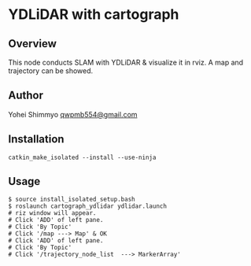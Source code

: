 # YDLiDAR with cartograph
## Overview
This node conducts SLAM with YDLiDAR & visualize it in rviz. A map and trajectory can be showed.

## Author
Yohei Shimmyo <qwpmb554@gmail.com>

## Installation

```
catkin_make_isolated --install --use-ninja
```

## Usage

```
$ source install_isolated_setup.bash
$ roslaunch cartograph_ydlidar ydlidar.launch
# riz window will appear.
# Click 'ADD' of left pane.
# Click 'By Topic'
# Click '/map ---> Map' & OK
# Click 'ADD' of left pane.
# Click 'By Topic'
# Click '/trajectory_node_list  ---> MarkerArray'
```
